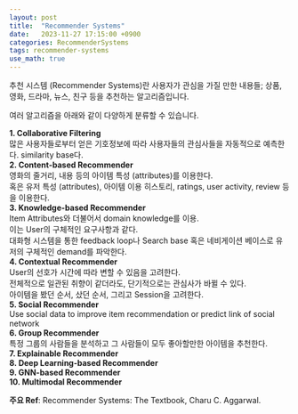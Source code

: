 ```yaml
---
layout: post
title:  "Recommender Systems"
date:   2023-11-27 17:15:00 +0900
categories: RecommenderSystems
tags: recommender-systems
use_math: true
---
```


추천 시스템 (Recommender Systems)란 사용자가 관심을 가질 만한 내용들; 상품, 영화, 드라마, 뉴스, 친구 등을 추천하는 알고리즘입니다.

여러 알고리즘을 아래와 같이 다양하게 분류할 수 있습니다.

<b> 1. Collaborative Filtering </b>  
많은 사용자들로부터 얻은 기호정보에 따라 사용자들의 관심사들을 자동적으로 예측한다. similarity base다.  
<b> 2. Content-based Recommender </b>   
영화의 줄거리, 내용 등의 아이템 특성 (attributes)를 이용한다. <br>
혹은 유저 특성 (attributes), 아이템 이용 히스토리, ratings, user activity, review 등을 이용한다.  
<b> 3. Knowledge-based Recommender</b>    
Item Attributes와 더불어서 domain knowledge를 이용. <br>
이는 User의 구체적인 요구사항과 같다.
<br>
대화형 시스템을 통한 feedback loop나 Search base 혹은 네비게이션 베이스로 유저의 구체적인 demand를 파악한다.  
<b> 4. Contextual Recommender </b>   
User의 선호가 시간에 따라 변할 수 있음을 고려한다. <br>
전체적으로 일관된 취향이 같더라도, 단기적으로는 관심사가 바뀔 수 있다. <br>
아이템을 봤던 순서, 샀던 순서, 그리고 Session을 고려한다.  
<b> 5. Social Recommender</b>    
Use social data to improve item recommendation or predict link of social network  
<b> 6. Group Recommender</b>    
특정 그룹의 사람들을 분석하고 그 사람들이 모두 좋아할만한 아이템을 추천한다.  
<b> 7. Explainable Recommender</b>  
<b> 8. Deep Learning-based Recommender</b>  
<b> 9. GNN-based Recommender</b>  
<b> 10. Multimodal Recommender </b>   

  
<b>주요 Ref</b>: Recommender Systems: The Textbook, Charu C. Aggarwal.  
  

 